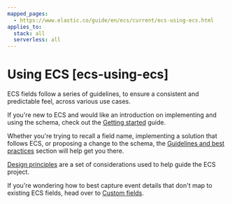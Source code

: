 ```yaml
---
mapped_pages:
  - https://www.elastic.co/guide/en/ecs/current/ecs-using-ecs.html
applies_to:
  stack: all
  serverless: all
---
```


# Using ECS [ecs-using-ecs]

ECS fields follow a series of guidelines, to ensure a consistent and predictable feel, across various use cases.

If you're new to ECS and would like an introduction on implementing and using the schema, check out the [Getting started](/reference/ecs-getting-started.md) guide.

Whether you're trying to recall a field name, implementing a solution that follows ECS, or proposing a change to the schema, the [Guidelines and best practices](/reference/ecs-guidelines.md) section will help get you there.

[Design principles](/reference/ecs-principles-design.md) are a set of considerations used to help guide the ECS project.

If you're wondering how to best capture event details that don't map to existing ECS fields, head over to [Custom fields](/reference/ecs-custom-fields-in-ecs.md).






